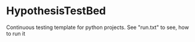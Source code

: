 # HypothesisTestBed
Continuous testing template for python projects. See "run.txt" to see, how to run it

 
